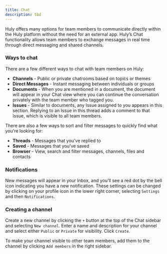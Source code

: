 ```yaml
---
title: Chat
description: tbd
---
```


Huly offers many options for team members to communicate directly within the Huly platform without the need for an external app. Huly’s Chat functionality allows team members to exchange messages in real time through direct messaging and shared channels.

### Ways to chat

There are a few different ways to chat with team members on Huly:
* **Channels** - Public or private chatrooms based on topics or themes
* **Direct Messages** - Instant messaging between individuals or groups
* **Documents** - When you are mentioned in a document, the document will appear in your Chat view where you can continue the conversation privately with the team member who tagged you.
* **Issues** - Similar to documents, any Issue assigned to you appears in this section. Replying to an Issue in this thread adds a comment to that Issue, which is visible to all team members.

There are also a few ways to sort and filter messages to quickly find what you're looking for:
* **Threads** - Messages that you've replied to
* **Saved** - Messages that you've saved
* **Browser** - View, search and filter messages, channels, files and contacts

### Notifications

New messages will appear in your Inbox, and you'll see a red dot by the bell icon indicating you have a new notification. These settings can be changed by clicking on your profile icon in the lower right corner, selecting `Settings` and then `Notifications`.

### Creating a channel

Create a new channel by clicking the `+` button at the top of the Chat sidebar and selecting `New channel`. Enter a name and description for your channel and select either `Public` or `Private` for visibility. Click `Create`.

To make your channel visible to other team members, add them to the channel by clicking `Add members` in the right sidebar.